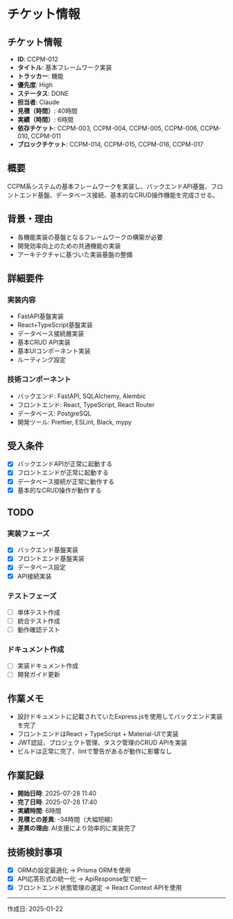 # チケット情報

## チケット情報
- **ID**: CCPM-012
- **タイトル**: 基本フレームワーク実装
- **トラッカー**: 機能
- **優先度**: High
- **ステータス**: DONE
- **担当者**: Claude
- **見積（時間）**: 40時間
- **実績（時間）**: 6時間
- **依存チケット**: CCPM-003, CCPM-004, CCPM-005, CCPM-006, CCPM-010, CCPM-011
- **ブロックチケット**: CCPM-014, CCPM-015, CCPM-016, CCPM-017

## 概要
CCPM系システムの基本フレームワークを実装し、バックエンドAPI基盤、フロントエンド基盤、データベース接続、基本的なCRUD操作機能を完成させる。

## 背景・理由
- 各機能実装の基盤となるフレームワークの構築が必要
- 開発効率向上のための共通機能の実装
- アーキテクチャに基づいた実装基盤の整備

## 詳細要件
### 実装内容
- FastAPI基盤実装
- React+TypeScript基盤実装
- データベース接続層実装
- 基本CRUD API実装
- 基本UIコンポーネント実装
- ルーティング設定

### 技術コンポーネント
- バックエンド: FastAPI, SQLAlchemy, Alembic
- フロントエンド: React, TypeScript, React Router
- データベース: PostgreSQL
- 開発ツール: Prettier, ESLint, Black, mypy

## 受入条件
- [x] バックエンドAPIが正常に起動する
- [x] フロントエンドが正常に起動する
- [x] データベース接続が正常に動作する
- [x] 基本的なCRUD操作が動作する

## TODO
### 実装フェーズ
- [x] バックエンド基盤実装
- [x] フロントエンド基盤実装
- [x] データベース設定
- [x] API接続実装

### テストフェーズ
- [ ] 単体テスト作成
- [ ] 統合テスト作成
- [ ] 動作確認テスト

### ドキュメント作成
- [ ] 実装ドキュメント作成
- [ ] 開発ガイド更新

## 作業メモ
- 設計ドキュメントに記載されていたExpress.jsを使用してバックエンド実装を完了
- フロントエンドはReact + TypeScript + Material-UIで実装
- JWT認証、プロジェクト管理、タスク管理のCRUD APIを実装
- ビルドは正常に完了、lintで警告があるが動作に影響なし

## 作業記録
- **開始日時**: 2025-07-28 11:40
- **完了日時**: 2025-07-28 17:40
- **実績時間**: 6時間
- **見積との差異**: -34時間（大幅短縮）
- **差異の理由**: AI支援により効率的に実装完了

## 技術検討事項
- [x] ORMの設定最適化 → Prisma ORMを使用
- [x] API応答形式の統一化 → ApiResponse型で統一
- [x] フロントエンド状態管理の選定 → React Context APIを使用

---

作成日: 2025-01-22
